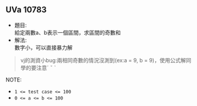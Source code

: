 ## UVa 10783

* 題目:  
  給定兩數a、b表示一個區間，求區間的奇數和  
* 解法:  
  數字小，可以直接暴力解  
> vj的測資小bug:兩相同奇數的情況沒測到(ex:a = 9, b = 9)，使用公式解同學的要注意ˊ ˇ ˋ  
  
NOTE:
  * `1 <= test case <= 100`  
  * `0 <= a <= b <= 100`
